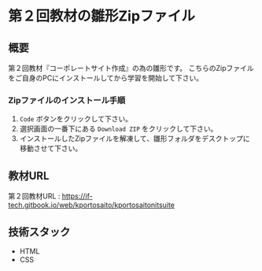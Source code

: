 # 第２回教材の雛形Zipファイル
## 概要
第２回教材『コーポレートサイト作成』の為の雛形です。
こちらのZipファイルをご自身のPCにインストールしてから学習を開始して下さい。

### Zipファイルのインストール手順
1. ``Code`` ボタンをクリックして下さい。
2. 選択画面の一番下にある ``Download ZIP`` をクリックして下さい。
3. インストールしたZipファイルを解凍して、雛形フォルダをデスクトップに移動させて下さい。

## 教材URL
第２回教材URL : https://if-tech.gitbook.io/web/kportosaito/kportosaitonitsuite

## 技術スタック
- HTML
- CSS
